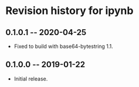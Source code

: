 # Revision history for ipynb

## 0.1.0.1 -- 2020-04-25

* Fixed to build with base64-bytestring 1.1.

## 0.1.0.0 -- 2019-01-22

* Initial release.
